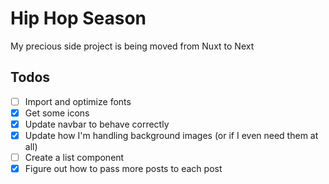 # Hip Hop Season

My precious side project is being moved from Nuxt to Next

## Todos

- [ ] Import and optimize fonts
- [x] Get some icons
- [x] Update navbar to behave correctly
- [x] Update how I'm handling background images (or if I even need them at all)
- [ ] Create a list component
- [x] Figure out how to pass more posts to each post
